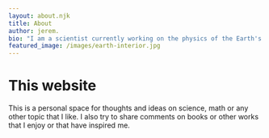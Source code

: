 ```yaml
---
layout: about.njk
title: About
author: jerem.
bio: "I am a scientist currently working on the physics of the Earth's core and magnetic field at the Royal Observatory of Belgium."
featured_image: /images/earth-interior.jpg
---
```


# This website

This is a personal space for thoughts and ideas on science, math or any other topic that I like. I also try to share comments on books or other works that I enjoy or that have inspired me. 